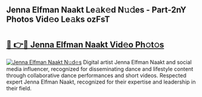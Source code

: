 ## Jenna Elfman Naakt Le𝚊k𝚎d N𝚞𝚍es - Part-2nY Photos Vid𝚎o Le𝚊ks ozFsT

# <h2><a href="http://fb5n0t.evod.top/?m=Jenna+Elfman+Naakt">🔗 👉🔴 Jenna Elfman Naakt Vid𝚎o Ph𝚘t𝚘s</a></h2>

[![Jenna Elfman Naakt N𝚞d𝚎s](https://i.imgur.com/8V9OHl7.gif)](http://fb5n0t.evod.top/?m=Jenna+Elfman+Naakt)
Digital artist Jenna Elfman Naakt and social media influencer, recognized for disseminating dance and lifestyle content through collaborative dance performances and short videos. Respected expert Jenna Elfman Naakt, recognized for their expertise and leadership in their field. 
